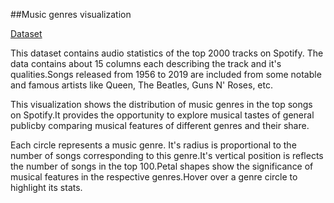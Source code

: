 ##Music genres visualization

[Dataset](https://www.kaggle.com/datasets/iamsumat/spotify-top-2000s-mega-dataset)

This dataset contains audio statistics of the top 2000 tracks on Spotify. The data contains about 15 columns each describing the track and it's qualities.Songs released from 1956 to 2019 are included from some notable and famous artists like Queen, The Beatles, Guns N' Roses, etc. 

This visualization shows the distribution of music genres in the top songs on Spotify.It provides the opportunity to explore musical tastes of general publicby comparing musical features of different genres and their share. 

Each circle represents a music genre. It's radius is proportional to the number of songs corresponding to this genre.It's vertical position is reflects the number of songs in the top 100.Petal shapes show the significance of musical features in the respective genres.Hover over a genre circle to highlight its stats.